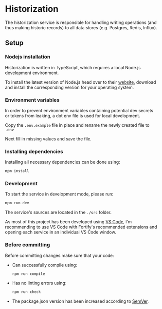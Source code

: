 # Historization

The historization service is responsible for handling writing operations (and thus making historic records) to all data stores (e.g. Postgres, Redis, Influx).

## Setup

### Nodejs installation

Historization is written in TypeScript, which requires a local Node.js development environment.

To install the latest version of Node.js head over to their [website](https://nodejs.org/), download and install the corresponding version for your operating system.

### Environment variables

In order to prevent environment variables containing potential dev secrets or tokens from leaking, a dot env file is used for local development.

Copy the `.env.example` file in place and rename the newly created file to `.env`

Next fill in missing values and save the file.

### Installing dependencies

Installing all necessary dependencies can be done using:

```bash
npm install
```

### Development

To start the service in development mode, please run:

```bash
npm run dev
```

The service's sources are located in the `./src` folder.

As most of this project has been developed using [VS Code](https://code.visualstudio.com/), I'm recommending to use VS Code with Fortify's recommended extensions and opening each service in an individual VS Code window.

### Before committing

Before committing changes make sure that your code:

- Can successfully compile using:

  ```bash
  npm run compile
  ```

- Has no linting errors using:

  ```bash
  npm run check
  ```

- The package.json version has been increased according to [SemVer](https://semver.org/).
